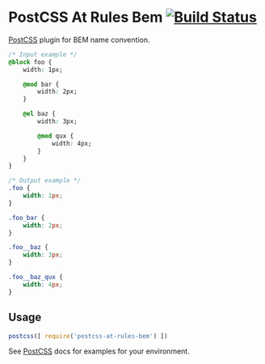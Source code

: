 # PostCSS At Rules Bem [![Build Status][ci-img]][ci]

[PostCSS] plugin for BEM name convention.

[PostCSS]: https://github.com/postcss/postcss
[ci-img]:  https://travis-ci.org/jkiimm/postcss-at-rules-bem.svg
[ci]:      https://travis-ci.org/jkiimm/postcss-at-rules-bem

```css
/* Input example */
@block foo {
    width: 1px;

    @mod bar {
        width: 2px;
    }

    @el baz {
        width: 3px;

        @mod qux {
            width: 4px;
        }
    }
}
```

```css
/* Output example */
.foo {
    width: 1px;
}

.foo_bar {
    width: 2px;
}

.foo__baz {
    width: 3px;
}

.foo__baz_qux {
    width: 4px;
}
```

## Usage

```js
postcss([ require('postcss-at-rules-bem') ])
```

See [PostCSS] docs for examples for your environment.
